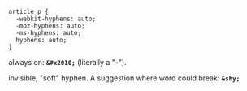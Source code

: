 ```
article p {
  -webkit-hyphens: auto;
  -moz-hyphens: auto;
  -ms-hyphens: auto;
  hyphens: auto;
}
```

always on: **`&#x2010;`** (literally a "-").

invisible, "soft" hyphen. A suggestion where word could break: **`&shy;`**
